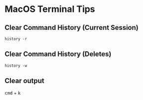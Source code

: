 # MacOS Terminal Tips

## Clear Command History (Current Session)

`history -r`

## Clear Command History (Deletes)

`history -w`

## Clear output

<kbd>cmd</kbd> + <kbd>k</kbd>